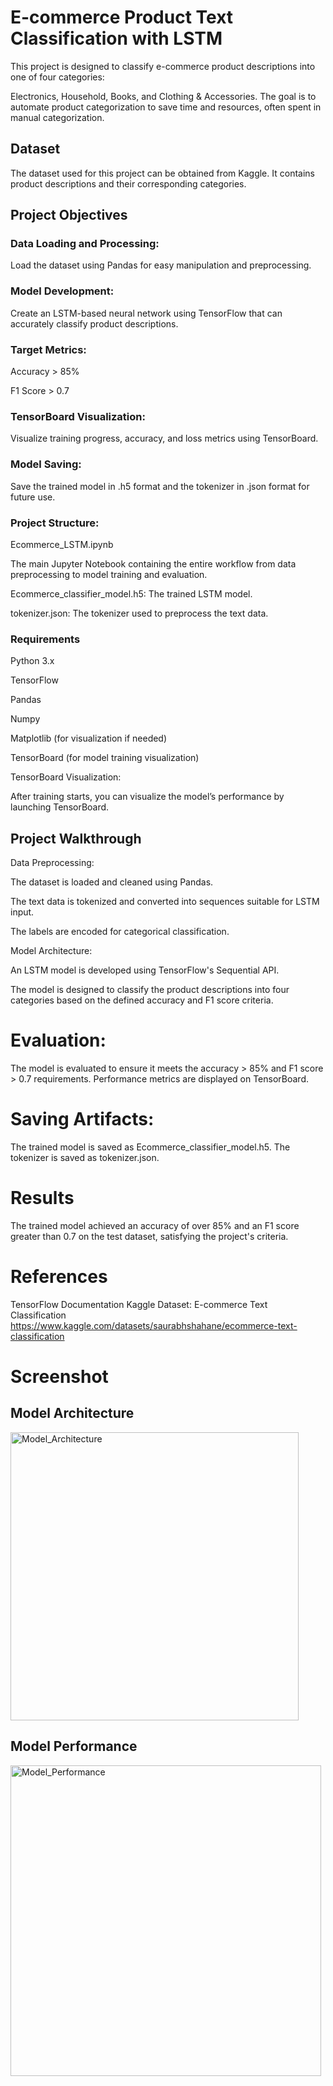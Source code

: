 # E-commerce Product Text Classification with LSTM
This project is designed to classify e-commerce product descriptions into one of four categories: 

Electronics, Household, Books, and Clothing & Accessories. The goal is to automate product categorization to save time and resources, often spent in manual categorization.

## Dataset

The dataset used for this project can be obtained from Kaggle. It contains product descriptions and their corresponding categories.

## Project Objectives

### Data Loading and Processing: 

Load the dataset using Pandas for easy manipulation and preprocessing.

### Model Development: 

Create an LSTM-based neural network using TensorFlow that can accurately classify product descriptions.

### Target Metrics:

Accuracy > 85%

F1 Score > 0.7

### TensorBoard Visualization: 

Visualize training progress, accuracy, and loss metrics using TensorBoard.

### Model Saving: 
Save the trained model in .h5 format and the tokenizer in .json format for future use.

### Project Structure:

Ecommerce_LSTM.ipynb

The main Jupyter Notebook containing the entire workflow from data preprocessing to model training and evaluation.

Ecommerce_classifier_model.h5: The trained LSTM model.

tokenizer.json: The tokenizer used to preprocess the text data.

### Requirements

Python 3.x

TensorFlow

Pandas

Numpy

Matplotlib (for visualization if needed)

TensorBoard (for model training visualization)

TensorBoard Visualization:

After training starts, you can visualize the model’s performance by launching TensorBoard.

## Project Walkthrough

Data Preprocessing:

The dataset is loaded and cleaned using Pandas.

The text data is tokenized and converted into sequences suitable for LSTM input.

The labels are encoded for categorical classification.

Model Architecture:

An LSTM model is developed using TensorFlow's Sequential API.

The model is designed to classify the product descriptions into four categories based on the defined accuracy and F1 score criteria.

# Evaluation:

The model is evaluated to ensure it meets the accuracy > 85% and F1 score > 0.7 requirements.
Performance metrics are displayed on TensorBoard.

# Saving Artifacts:

The trained model is saved as Ecommerce_classifier_model.h5.
The tokenizer is saved as tokenizer.json.

# Results
The trained model achieved an accuracy of over 85% and an F1 score greater than 0.7 on the test dataset, satisfying the project's criteria.

# References
TensorFlow Documentation
Kaggle Dataset: E-commerce Text Classification
https://www.kaggle.com/datasets/saurabhshahane/ecommerce-text-classification

# Screenshot 

## Model Architecture

<img width="461" alt="Model_Architecture" src="https://github.com/user-attachments/assets/97f32948-b907-46aa-978e-0b93aeb2f066">

## Model Performance 

<img width="497" alt="Model_Performance" src="https://github.com/user-attachments/assets/9afa68ed-514a-443b-b8cd-36446c6a5187">










